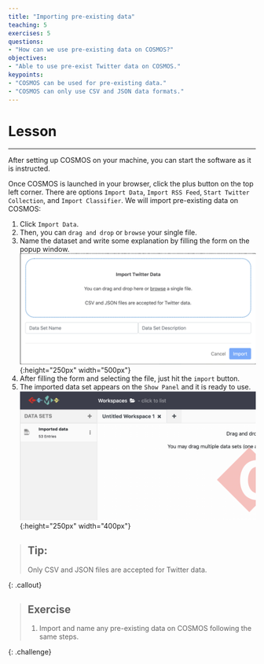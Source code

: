 ```yaml
---
title: "Importing pre-existing data"
teaching: 5
exercises: 5
questions:
- "How can we use pre-existing data on COSMOS?"
objectives:
- "Able to use pre-exist Twitter data on COSMOS."
keypoints:
- "COSMOS can be used for pre-existing data."
- "COSMOS can only use CSV and JSON data formats."
---
```


# Lesson
***
After setting up COSMOS on your machine, you can start the software as it is instructed. 

Once COSMOS is launched in your browser, click the plus button on the top left corner. There are options `Import Data`, `Import RSS Feed`, `Start Twitter Collection`, and `Import Classifier`. We will import pre-existing data on COSMOS:
1. Click `Import Data`.
2. Then, you can `drag and drop` or `browse` your single file.
3. Name the dataset and write some explanation by filling the form on the popup window.
![Import pre-exist Data](../fig/Import-pre-existing-data.png){:height="250px" width="500px"}
4. After filling the form and selecting the file, just hit the `import` button.
5. The imported data set appears on the `Show Panel` and it is ready to use.
![Imported Data](../fig/imported-data.png){:height="250px" width="400px"}

> ## Tip: 
>
> Only CSV and JSON files are accepted for Twitter data.
>
{: .callout}

> ## Exercise
> 1. Import and name any pre-existing data on COSMOS following the same steps.
>
{: .challenge}
